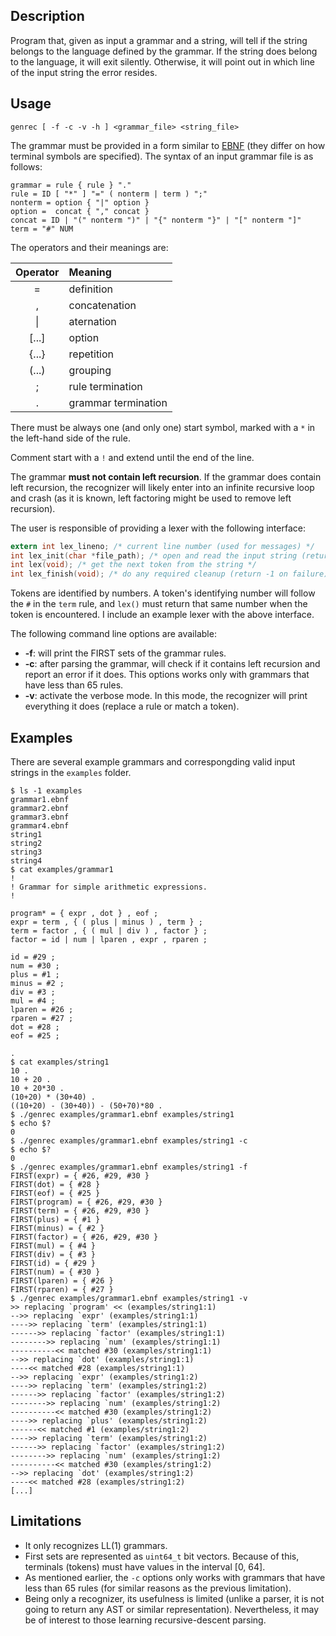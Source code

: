 ## Description

Program that, given as input a grammar and a string, will tell if the string belongs to the language defined by the grammar. If the string does belong to the language, it will exit silently. Otherwise, it will point out in which line of the input string the error resides.

## Usage

    genrec [ -f -c -v -h ] <grammar_file> <string_file>

The grammar must be provided in a form similar to [EBNF](https://en.wikipedia.org/wiki/Extended_Backus–Naur_Form) (they differ on how terminal symbols are specified). The syntax of an input grammar file is as follows:

    grammar = rule { rule } "."
    rule = ID [ "*" ] "=" ( nonterm | term ) ";"
    nonterm = option { "|" option }
    option =  concat { "," concat }
    concat = ID | "(" nonterm ")" | "{" nonterm "}" | "[" nonterm "]"
    term = "#" NUM

The operators and their meanings are:

Operator | Meaning
:---:|:---
= | definition
, | concatenation
\| | aternation
[...] | option
{...} | repetition
(...) | grouping
; | rule termination
. | grammar termination

There must be always one (and only one) start symbol, marked with a `*` in the left-hand side of the rule.

Comment start with a `!` and extend until the end of the line.

The grammar **must not contain left recursion**. If the grammar does contain left recursion, the recognizer will likely enter into an infinite recursive loop and crash (as it is known, left factoring might be used to remove left recursion).

The user is responsible of providing a lexer with the following interface:

```c
extern int lex_lineno; /* current line number (used for messages) */
int lex_init(char *file_path); /* open and read the input string (return -1 on failure) */
int lex(void); /* get the next token from the string */
int lex_finish(void); /* do any required cleanup (return -1 on failure) */
```

Tokens are identified by numbers. A token's identifying number will follow the `#` in the `term` rule, and `lex()` must return that same number when the token is encountered. I include an example lexer with the above interface.

The following command line options are available:
* **-f**: will print the FIRST sets of the grammar rules.
* **-c**: after parsing the grammar, will check if it contains left recursion and report an error if it does. This options works only with grammars that have less than 65 rules.
* **-v**: activate the verbose mode. In this mode, the recognizer will print everything it does (replace a rule or match a token).

## Examples

There are several example grammars and correspongding valid input strings in the `examples` folder.

```
$ ls -1 examples
grammar1.ebnf
grammar2.ebnf
grammar3.ebnf
grammar4.ebnf
string1
string2
string3
string4
$ cat examples/grammar1
!
! Grammar for simple arithmetic expressions.
!

program* = { expr , dot } , eof ;
expr = term , { ( plus | minus ) , term } ;
term = factor , { ( mul | div ) , factor } ;
factor = id | num | lparen , expr , rparen ;

id = #29 ;
num = #30 ;
plus = #1 ;
minus = #2 ;
div = #3 ;
mul = #4 ;
lparen = #26 ;
rparen = #27 ;
dot = #28 ;
eof = #25 ;

.
$ cat examples/string1
10 .
10 + 20 .
10 + 20*30 .
(10+20) * (30+40) .
((10+20) - (30+40)) - (50+70)*80 .
$ ./genrec examples/grammar1.ebnf examples/string1
$ echo $?
0
$ ./genrec examples/grammar1.ebnf examples/string1 -c
$ echo $?
0
$ ./genrec examples/grammar1.ebnf examples/string1 -f
FIRST(expr) = { #26, #29, #30 }
FIRST(dot) = { #28 }
FIRST(eof) = { #25 }
FIRST(program) = { #26, #29, #30 }
FIRST(term) = { #26, #29, #30 }
FIRST(plus) = { #1 }
FIRST(minus) = { #2 }
FIRST(factor) = { #26, #29, #30 }
FIRST(mul) = { #4 }
FIRST(div) = { #3 }
FIRST(id) = { #29 }
FIRST(num) = { #30 }
FIRST(lparen) = { #26 }
FIRST(rparen) = { #27 }
$ ./genrec examples/grammar1.ebnf examples/string1 -v
>> replacing `program' << (examples/string1:1)
-->> replacing `expr' (examples/string1:1)
---->> replacing `term' (examples/string1:1)
------>> replacing `factor' (examples/string1:1)
-------->> replacing `num' (examples/string1:1)
----------<< matched #30 (examples/string1:1)
-->> replacing `dot' (examples/string1:1)
----<< matched #28 (examples/string1:1)
-->> replacing `expr' (examples/string1:2)
---->> replacing `term' (examples/string1:2)
------>> replacing `factor' (examples/string1:2)
-------->> replacing `num' (examples/string1:2)
----------<< matched #30 (examples/string1:2)
---->> replacing `plus' (examples/string1:2)
------<< matched #1 (examples/string1:2)
---->> replacing `term' (examples/string1:2)
------>> replacing `factor' (examples/string1:2)
-------->> replacing `num' (examples/string1:2)
----------<< matched #30 (examples/string1:2)
-->> replacing `dot' (examples/string1:2)
----<< matched #28 (examples/string1:2)
[...]
```

## Limitations

* It only recognizes LL(1) grammars.
* First sets are represented as `uint64_t` bit vectors. Because of this, terminals (tokens) must have values in the interval [0, 64].
* As mentioned earlier, the `-c` options only works with grammars that have less than 65 rules (for similar reasons as the previous limitation).
* Being only a recognizer, its usefulness is limited (unlike a parser, it is not going to return any AST or similar representation). Nevertheless, it may be of interest to those learning recursive-descent parsing.

